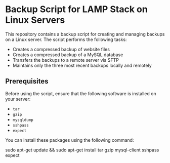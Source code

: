 # Backup Script for LAMP Stack on Linux Servers

This repository contains a backup script for creating and managing backups on a Linux server. The script performs the following tasks:

- Creates a compressed backup of website files
- Creates a compressed backup of a MySQL database
- Transfers the backups to a remote server via SFTP
- Maintains only the three most recent backups locally and remotely

## Prerequisites

Before using the script, ensure that the following software is installed on your server:

- `tar`
- `gzip`
- `mysqldump`
- `sshpass`
- `expect`

You can install these packages using the following command:

sudo apt-get update && sudo apt-get install tar gzip mysql-client sshpass expect
